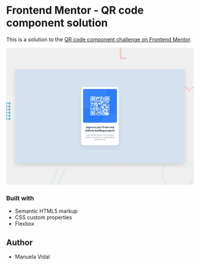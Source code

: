 # Frontend Mentor - QR code component solution

This is a solution to the [QR code component challenge on Frontend Mentor](https://www.frontendmentor.io/challenges/qr-code-component-iux_sIO_H). 

![Design preview for the QR code component coding challenge](./design/desktop-preview.jpg)

### Built with

- Semantic HTML5 markup
- CSS custom properties
- Flexbox


## Author

- Manuela Vidal



